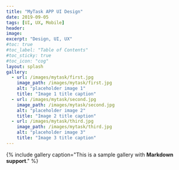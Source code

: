 ```yaml
---
title: "MyTask APP UI Design"
date: 2019-09-05
tags: [UI, UX, Mobile]
header:
image:
excerpt: "Design, UI, UX"
#toc: true
#toc_label: "Table of Contents"
#toc_sticky: true
#toc_icon: "cog"
layout: splash
gallery:
  - url: /images/mytask/first.jpg
    image_path: /images/mytask/first.jpg
    alt: "placeholder image 1"
    title: "Image 1 title caption"
  - url: /images/mytask/second.jpg
    image_path: /images/mytask/second.jpg
    alt: "placeholder image 2"
    title: "Image 2 title caption"
  - url: /images/mytask/third.jpg
    image_path: /images/mytask/third.jpg
    alt: "placeholder image 3"
    title: "Image 3 title caption"
---
```


{% include gallery caption="This is a sample gallery with **Markdown support**." %}